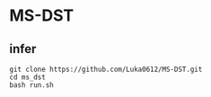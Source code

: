 # MS-DST

## infer
```shell
git clone https://github.com/Luka0612/MS-DST.git
cd ms_dst
bash run.sh
```